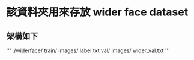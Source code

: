 # 該資料夾用來存放 wider face dataset
## 架構如下
'''
  ./widerface/
    train/
      images/
      label.txt
    val/
      images/
      wider_val.txt
'''